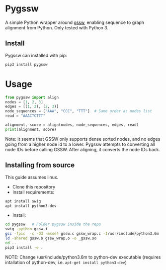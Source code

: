 
# Pygssw
A simple Python wrapper around [gssw](https://github.com/vgteam/gssw), enabling sequence to graph alignment from Python. Only tested with Python 3.

## Install
Pygssw can installed with pip:
```
pip3 install pygssw
```

# Usage
```python
from pygssw import align
nodes = [1, 2, 3] 
edges = [(1, 2), (2, 3)]
node_sequences = ["AAA", "CCC", "TTT"]  # Same order as nodes list
read = "AAACTCTTT"

alignment, score = align(nodes, node_sequences, edges, read)
print(alignment, score)
```

Note: It seems that GSSW only supports dense sorted nodes, and no edges going from a higher node id to a lower. 
Pygssw attempts to converting all node IDs before calling GSSW. After aligning, it converts the node IDs back.



## Installing from source
This guide assumes linux.
* Clone this repository
* Install requirements:
```bash
apt install swig
apt install python3-dev
```
* Install:
```bash
cd pygssw   # Folder pygssw inside the repo
swig -python gssw.i
gcc -fpic  -c -O3 -msse4 gssw.c gssw_wrap.c -I/usr/include/python3.6m
ld -shared gssw.o gssw_wrap.o -o _gssw.so
cd ..
pip3 install -e .
```
NOTE: Change /usr/include/python3.6m to python-dev executable (requires intallation of python-dev, i.e. `apt-get install python3-dev`)


